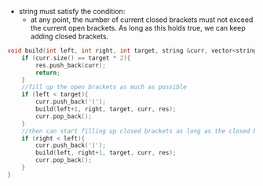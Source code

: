 - string must satisfy the condition:
    - at any point, the number of current closed brackets must not exceed the current open brackets. As long as this holds true, we can keep adding closed brackets. 
    
```cpp
void build(int left, int right, int target, string &curr, vector<string>&res){
    if (curr.size() == target * 2){
        res.push_back(curr);
        return;
    }
    //fill up the open brackets as much as possible 
    if (left < target){
        curr.push_back('(');
        build(left+1, right, target, curr, res);
        curr.pop_back();
    }
    //then can start filling up closed brackets as long as the closed brackets <= total open brackets so far
    if (right < left){
        curr.push_back(')');
        build(left, right+1, target, curr, res);
        curr.pop_back();
    }
}
```
